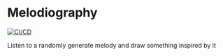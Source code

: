 # Melodiography

[![CI/CD](https://github.com/Declan-Y/melodiography/actions/workflows/CI.yml/badge.svg)](https://github.com/Declan-Y/melodiography/actions/workflows/CI.yml)


Listen to a randomly generate melody and draw something inspired by it

